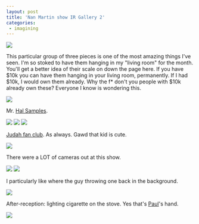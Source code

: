 ```yaml
---
layout: post
title: 'Nan Martin show IR Gallery 2'
categories:
 - imagining
---
```


<img src="http://danielsjourney.com/blog/files/2004/10/IRGallery-nanmartinshow-10.jpg" />


This particular group of three pieces is one of the most amazing things I've seen. I'm so stoked to have them hanging in my "living room" for the month. You'll get a better idea of their scale on down the page here. If you have $10k you can have them hanging in your living room, permanently. If I had $10k, I would own them already. Why the f* don't you people with $10k already own these? Everyone I know is wondering this.



<img src="http://danielsjourney.com/blog/files/2004/10/IRGallery-nanmartinshow-09.jpg" />


Mr. <a href="http://herotozero.org">Hal Samples</a>.



<img src="http://danielsjourney.com/blog/files/2004/10/IRGallery-nanmartinshow-08.jpg" />


<img src="http://danielsjourney.com/blog/files/2004/10/IRGallery-nanmartinshow-07.jpg" />


<img src="http://danielsjourney.com/blog/files/2004/10/IRGallery-nanmartinshow-06.jpg" />


<a href="http://www.rearviewwindow.com/photos/cat_judah_fan_club.php">Judah fan club</a>. As always. Gawd that kid is cute.



<img src="http://danielsjourney.com/blog/files/2004/10/IRGallery-nanmartinshow-05.jpg" />


There were a LOT of cameras out at this show.



<img src="http://danielsjourney.com/blog/files/2004/10/IRGallery-nanmartinshow-04.jpg" />


<img src="http://danielsjourney.com/blog/files/2004/10/IRGallery-nanmartinshow-03.jpg" />


I particularly like where the guy throwing one back in the background.



<img src="http://danielsjourney.com/blog/files/2004/10/IRGallery-nanmartinshow-02.jpg" />


After-reception: lighting cigarette on the stove. Yes that's <a href="http://www.sarahjanesemrad.com/photoblog/party_for_partys_sake/paul_and_andrea.html">Paul</a>'s hand.



<img src="http://danielsjourney.com/blog/files/2004/10/IRGallery-nanmartinshow-01.jpg" />

